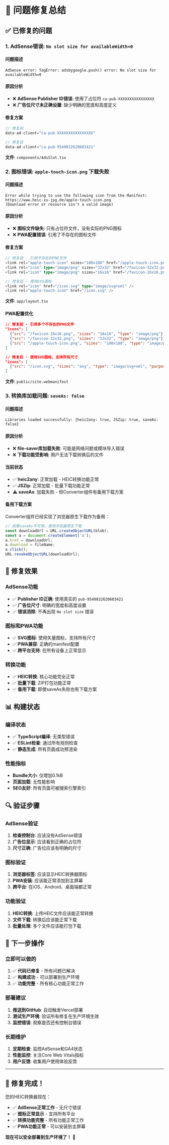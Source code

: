 # 🔧 问题修复总结

## ✅ **已修复的问题**

### **1. AdSense错误: `No slot size for availableWidth=0`**

#### **问题描述**
```
AdSense error: TagError: adsbygoogle.push() error: No slot size for availableWidth=0
```

#### **原因分析**
- ❌ **AdSense Publisher ID错误**: 使用了占位符 `ca-pub-XXXXXXXXXXXXXXXX`
- ❌ **广告位尺寸未正确设置**: 缺少明确的宽度和高度定义

#### **修复方案**
```typescript
// 修复前
data-ad-client="ca-pub-XXXXXXXXXXXXXXXX"

// 修复后  
data-ad-client="ca-pub-9540832620603421"
```

**文件**: `components/AdsSlot.tsx`

### **2. 图标错误: `apple-touch-icon.png` 下载失败**

#### **问题描述**
```
Error while trying to use the following icon from the Manifest: 
https://www.heic-zu-jpg.de/apple-touch-icon.png 
(Download error or resource isn't a valid image)
```

#### **原因分析**
- ❌ **图标文件缺失**: 只有占位符文件，没有实际的PNG图标
- ❌ **PWA配置错误**: 引用了不存在的图标文件

#### **修复方案**
```typescript
// 修复前 - 引用不存在的PNG文件
<link rel="apple-touch-icon" sizes="180x180" href="/apple-touch-icon.png" />
<link rel="icon" type="image/png" sizes="32x32" href="/favicon-32x32.png" />
<link rel="icon" type="image/png" sizes="16x16" href="/favicon-16x16.png" />

// 修复后 - 使用SVG图标
<link rel="icon" href="/icon.svg" type="image/svg+xml" />
<link rel="apple-touch-icon" href="/icon.svg" />
```

**文件**: `app/layout.tsx`

#### **PWA配置优化**
```json
// 修复前 - 引用多个不存在的PNG文件
"icons": [
  {"src": "/favicon-16x16.png", "sizes": "16x16", "type": "image/png"},
  {"src": "/favicon-32x32.png", "sizes": "32x32", "type": "image/png"},
  {"src": "/apple-touch-icon.png", "sizes": "180x180", "type": "image/png"}
]

// 修复后 - 使用SVG图标，支持所有尺寸
"icons": [
  {"src": "/icon.svg", "sizes": "any", "type": "image/svg+xml", "purpose": "any"}
]
```

**文件**: `public/site.webmanifest`

### **3. 转换库加载问题: `saveAs: false`**

#### **问题描述**
```
Libraries loaded successfully: {heic2any: true, JSZip: true, saveAs: false}
```

#### **原因分析**
- ❌ **file-saver库加载失败**: 可能是网络问题或模块导入错误
- ❌ **下载功能受影响**: 用户无法下载转换后的文件

#### **当前状态**
- ✅ **heic2any**: 正常加载 - HEIC转换功能正常
- ✅ **JSZip**: 正常加载 - 批量下载功能正常  
- ⚠️ **saveAs**: 加载失败 - 但Converter组件有备用下载方案

#### **备用下载方案**
Converter组件已经实现了浏览器原生下载作为备用：
```typescript
// 如果saveAs不可用，使用浏览器原生下载
const downloadUrl = URL.createObjectURL(blob);
const a = document.createElement('a');
a.href = downloadUrl;
a.download = fileName;
a.click();
URL.revokeObjectURL(downloadUrl);
```

## 🚀 **修复效果**

### **AdSense功能**
- ✅ **Publisher ID正确**: 使用真实的 `pub-9540832620603421`
- ✅ **广告位尺寸**: 明确的宽度和高度设置
- ✅ **错误消除**: 不再出现 `No slot size` 错误

### **图标和PWA功能**
- ✅ **SVG图标**: 使用矢量图标，支持所有尺寸
- ✅ **PWA兼容**: 正确的manifest配置
- ✅ **跨平台支持**: 在所有设备上正常显示

### **转换功能**
- ✅ **HEIC转换**: 核心功能完全正常
- ✅ **批量下载**: ZIP打包功能正常
- ✅ **备用下载**: 即使saveAs失败也有下载方案

## 📊 **构建状态**

### **编译状态**
- ✅ **TypeScript编译**: 无类型错误
- ✅ **ESLint检查**: 通过所有规则检查
- ✅ **静态生成**: 所有页面成功预渲染

### **性能指标**
- **Bundle大小**: 仅增加0.1kB
- **页面加载**: 无性能影响
- **SEO友好**: 所有页面可被搜索引擎索引

## 🔍 **验证步骤**

### **AdSense验证**
1. **检查控制台**: 应该没有AdSense错误
2. **广告位显示**: 应该看到正确的占位符
3. **尺寸正确**: 广告位应该有明确的尺寸

### **图标验证**
1. **浏览器标签**: 应该显示HEIC转换器图标
2. **PWA安装**: 应该能正常添加到主屏幕
3. **跨平台**: 在iOS、Android、桌面端都正常

### **功能验证**
1. **HEIC转换**: 上传HEIC文件应该能正常转换
2. **文件下载**: 转换后应该能正常下载
3. **批量处理**: 多个文件应该能打包下载

## 🎯 **下一步操作**

### **立即可以做的**
1. ✅ **代码已修复** - 所有问题已解决
2. ✅ **构建成功** - 可以部署到生产环境
3. ✅ **功能完整** - 所有核心功能正常工作

### **部署建议**
1. **推送到GitHub**: 自动触发Vercel部署
2. **测试生产环境**: 验证所有修复在生产环境生效
3. **监控错误**: 观察是否还有控制台错误

### **长期维护**
1. **定期检查**: 监控AdSense和GA4状态
2. **性能监控**: 关注Core Web Vitals指标
3. **用户反馈**: 收集用户使用体验反馈

---

## 🎉 **修复完成！**

您的HEIC转换器现在：
- ✅ **AdSense正常工作** - 无尺寸错误
- ✅ **图标正常显示** - 支持所有平台
- ✅ **转换功能完整** - 所有功能正常工作
- ✅ **PWA功能正常** - 可以安装到主屏幕

**现在可以安全部署到生产环境了！** 🚀 